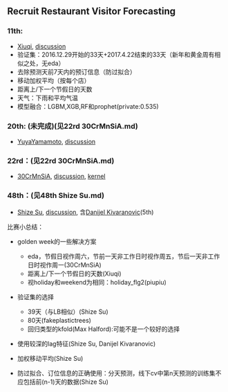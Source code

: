## Recruit Restaurant Visitor Forecasting
### 11th:
- [Xiuqi][9], [discussion][10]
- 验证集：2016.12.29开始的33天+2017.4.22结束的33天（新年和黄金周有相似之处，无eda）
- 去除预测天前7天内的预订信息（防过拟合）
- 移动加权平均（按每个店）
- 距离上/下一个节假日的天数
- 天气：下雨和平均气温
- 模型融合：LGBM,XGB,RF和prophet(private:0.535)

### 20th: (未完成)(见22rd 30CrMnSiA.md)
- [YuyaYamamoto][4], [discussion][5]

### 22rd：(见22rd 30CrMnSiA.md)
- [30CrMnSiA][1], [discussion][2], [kernel][3]

### 48th：(见48th Shize Su.md)
- [Shize Su][6], [discussion][7], 含[Danijel Kivaranovic][8](5th)

比赛小总结：
- golden week的一些解决方案
  - eda，节假日视作周六，节前一天非工作日时视作周五，节后一天非工作日时视作周一(30CrMnSiA)
  - 距离上/下一个节假日的天数(Xiuqi)
  - 视holiday和weekend为相同：holiday_flg2(piupiu)
- 验证集的选择
  - 39天（与LB相似）(Shize Su)
  - 80天(fakeplastictrees)
  - 回归类型的kfold(Max Halford):可能不是一个较好的选择
- 使用较深的lag特征(Shize Su, Danijel Kivaranovic)
- 加权移动平均(Shize Su)
- 防过拟合、订位信息的正确使用：分天预测，线下cv中第n天预测的训练集不应包括前(n-1)天的数据(Shize Su)

  [1]: https://www.kaggle.com/h4211819
  [2]: https://www.kaggle.com/c/recruit-restaurant-visitor-forecasting/discussion/49100
  [3]: https://www.kaggle.com/h4211819/holiday-trick/code
  [4]: https://www.kaggle.com/nejumi
  [5]: https://www.kaggle.com/c/recruit-restaurant-visitor-forecasting/discussion/49328
  [6]: https://www.kaggle.com/sushize
  [7]: https://www.kaggle.com/c/recruit-restaurant-visitor-forecasting/discussion/49174
  [8]: https://www.kaggle.com/danijelk
  [9]: https://www.kaggle.com/lixiuqi
  [10]: https://www.kaggle.com/c/recruit-restaurant-visitor-forecasting/discussion/49177
